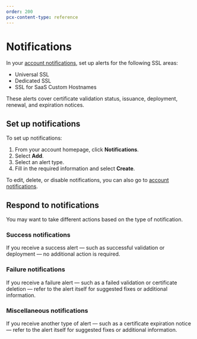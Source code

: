 ```yaml
---
order: 200
pcx-content-type: reference
---
```


# Notifications

In your [account notifications](https://dash.cloudflare.com/?to=/:account/notifications), set up alerts for the following SSL areas:

- Universal SSL
- Dedicated SSL
- SSL for SaaS Custom Hostnames

These alerts cover certificate validation status, issuance, deployment, renewal, and expiration notices.

## Set up notifications

To set up notifications:

1. From your account homepage, click **Notifications**.
1. Select **Add**.
1. Select an alert type.
1. Fill in the required information and select **Create**.

To edit, delete, or disable notifications, you can also go to [account notifications](https://dash.cloudflare.com/?to=/:account/notifications).

## Respond to notifications

You may want to take different actions based on the type of notification.

### Success notifications

If you receive a success alert — such as successful validation or deployment — no additional action is required.

### Failure notifications

If you receive a failure alert — such as a failed validation or certificate deletion — refer to the alert itself for suggested fixes or additional information.

### Miscellaneous notifications

If you receive another type of alert — such as a certificate expiration notice — refer to the alert itself for suggested fixes or additional information.
